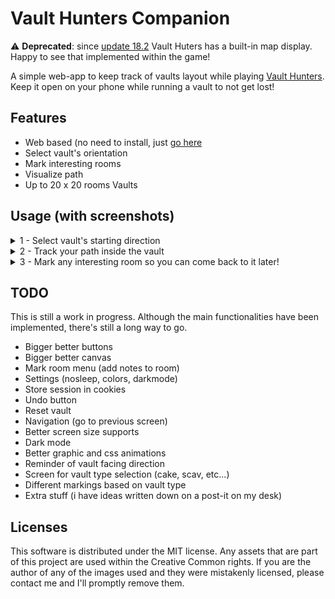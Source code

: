 # Vault Hunters Companion
⚠️ **Deprecated**: since [update 18.2](https://www.youtube.com/watch?v=8ieAwhPclMc) Vault Huters has a built-in map display.
Happy to see that implemented within the game!


A simple web-app to keep track of vaults layout while playing [Vault Hunters](https://vaulthunters.gg/).  
Keep it open on your phone while running a vault to not get lost!

## Features
- Web based (no need to install, just [go here](https://main--harmonious-cactus-5342b3.netlify.app/)
- Select vault's orientation
- Mark interesting rooms
- Visualize path
- Up to 20 x 20 rooms Vaults

## Usage (with screenshots)
<details>
  <summary>
     1 - Select vault's starting direction
  </summary>
  
  ![immagine](https://github.com/CanobbioE/vault-hunters-companion/assets/5831535/c387ced1-cac6-43d4-b671-cda5fbc5dc5a)
  
</details>

<details>
  <summary>
     2 - Track your path inside the vault
  </summary>

  ![immagine](https://github.com/CanobbioE/vault-hunters-companion/assets/5831535/dbf439ba-96be-4358-b875-a9256f3fa00d)

</details>


<details>
  <summary>
     3 - Mark any interesting room so you can come back to it later!
  </summary>
  
![immagine](https://github.com/CanobbioE/vault-hunters-companion/assets/5831535/c6e07adb-0151-43b0-948c-00b3c56c6837)

</details>


## TODO
This is still a work in progress. Although the main functionalities have been implemented, there's still a long way to go.
- Bigger better buttons
- Bigger better canvas
- Mark room menu (add notes to room)
- Settings (nosleep, colors, darkmode)
- Store session in cookies
- Undo button
- Reset vault
- Navigation (go to previous screen)
- Better screen size supports
- Dark mode
- Better graphic and css animations
- Reminder of vault facing direction
- Screen for vault type selection (cake, scav, etc...)
- Different markings based on vault type
- Extra stuff (i have ideas written down on a post-it on my desk)

## Licenses
This software is distributed under the MIT license.
Any assets that are part of this project are used within the Creative Common rights.
If you are the author of any of the images used and they were mistakenly licensed, please contact me and I'll promptly remove them.
